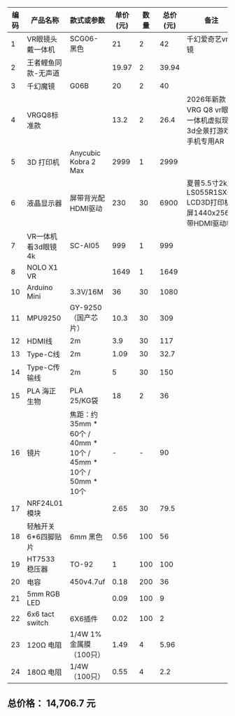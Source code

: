 | 编码 | 产品名称 | 款式或参数 | 单价(元) | 数量 | 总价(元) | 备注 | 网址 |
|------|------------|-------------|-----------|--------|-----------|-------|-------|
| 1 | VR眼镜头戴一体机 | SCG06-黑色 | 21 | 2 | 42 | 千幻爱奇艺vr眼镜 | [Link](https://detail.1688.com/offer/565129768848.html?spm=a26352.13672862.offerlist.21.1633505efEKHp7&offerId=565129768848&sortType=&pageId=&abBizDataType=cbuOffer&trace_log=normal&uuid=8287c4d9a57d4f8d8b98d7a73e3d0d7c&skuId=3579170297442&forcePC=1758121755837) |
| 2 | 王者鲤鱼同款-无声道 |  | 19.97 | 2 | 39.94 |  | [Link](https://detail.1688.com/offer/945092303702.html?spm=a26352.13672862.offerlist.26.1633505efEKHp7&offerId=945092303702&sortType=&pageId=&abBizDataType=cbuOffer&hotSaleSkuId=5888214216871&trace_log=normal&uuid=8287c4d9a57d4f8d8b98d7a73e3d0d7c&forcePC=1758121908270) |
| 3 | 千幻魔镜 | G06B | 20 | 2 | 40 |  | [Link](https://detail.1688.com/offer/785886521499.html?spm=a26352.13672862.offerlist.99.1633505efEKHp7&offerId=785886521499&sortType=&pageId=&abBizDataType=cbuOffer&hotSaleSkuId=5969727190792&trace_log=normal&uuid=8287c4d9a57d4f8d8b98d7a73e3d0d7c&forcePC=1758122064391) |
| 4 | VRGQ8标准款 |  | 13.2 | 2 | 26.4 | 2026年新款VRG Q8 vr眼镜一体机虚拟现实3d全景打游戏手机专用AR | [Link](https://detail.1688.com/offer/954181581573.html?spm=a26352.13672862.offerlist.123.1633505efEKHp7&offerId=954181581573&sortType=&pageId=&abBizDataType=cbuOffer&hotSaleSkuId=5875993477981&trace_log=normal&uuid=8287c4d9a57d4f8d8b98d7a73e3d0d7c&forcePC=1758122197448) |
| 5 | 3D 打印机 | Anycubic Kobra 2 Max | 2999 | 1 | 2999 |  | [Link](https://detail.1688.com/offer/897990354771.html?spm=a26352.13672862.offerlist.23.55da5f9dXOb91r&offerId=897990354771&sortType=&pageId=&abBizDataType=cbuOffer&trace_log=normal&uuid=7adf8bfffc2f48be812f7436a6fd55f1&skuId=5753378777628&forcePC=1758122620137) |
| 6 | 液晶显示器 | 屏带背光配HDMI驱动 | 230 | 30 | 6900 | 夏普5.5寸2k屏LS055R1SX04 LCD3D打印机屏1440x2560带HDMI驱动板 | [Link](https://detail.1688.com/offer/846190321374.html?spm=a26352.13672862.offerlist.62.68707444ReePKd&offerId=846190321374&sortType=&pageId=&abBizDataType=cbuOffer&trace_log=normal&uuid=63abb40abb75441b8e3569d9e6132251&skuId=5794517942523&forcePC=1758035983985) |
| 7 | VR一体机看3d眼镜4k | SC-AI05 | 999 | 1 | 999 |  | [Link](https://detail.1688.com/offer/599771814018.html?spm=a26352.13672862.offerlist.62.5b867180DgGMMW&offerId=599771814018&sortType=&pageId=&abBizDataType=cbuOffer&trace_log=normal&uuid=30f937671ee24dcc8b91fbf200e3d6fe&skuId=4187878693498&forcePC=1758290473194) |
| 8 | NOLO X1 VR |  | 1649 | 1 | 1649 |  | [Link](https://detail.1688.com/offer/623420432730.html?spm=a26352.13672862.offerlist.88.5d465764rkCZ9k&offerId=623420432730&sortType=&pageId=&abBizDataType=cbuOffer&trace_log=normal&uuid=1b5993d817cd49cba0fe4cff3ae7b5d1&skuId=-1&forcePC=1758291769034) |
| 10 | Arduino Mini | 3.3V/16M | 36 | 30 | 1080 |  | [Link](https://detail.1688.com/offer/584864809250.html?spm=a26352.13672862.offerlist.40.2e15755eQyjbBK&offerId=584864809250&sortType=&pageId=&abBizDataType=cbuOffer&trace_log=normal&uuid=7e176a390b4f48dda280e91461b1908a&skuId=4929894890302&forcePC=1758120820498) |
| 11 | MPU9250 | GY-9250（国产芯片） | 10.3 | 30 | 309 |  | [Link](https://detail.1688.com/offer/820900585332.html?spm=a26352.13672862.offerlist.21.264756b3usYc3b&offerId=820900585332&sortType=&pageId=&abBizDataType=cbuOffer&hotSaleSkuId=6091578827165&trace_log=normal&uuid=1db7f3bebf4d4c2db7f408b0947322f1&forcePC=1758121045658) |
| 12 | HDMI线 | 2m | 3.9 | 30 | 117 |  | [Link](https://detail.1688.com/offer/671648034652.html?spm=a26352.13672862.offerlist.4.47a219b2mplMdz&offerId=671648034652&sortType=&pageId=&abBizDataType=cbuOffer&hotSaleSkuId=5909727159305&trace_log=normal&uuid=35485dcf0a8a4b28b0e40ae02013a345&forcePC=1758036388353) |
| 13 | Type-C线 | 2m | 1.09 | 30 | 32.7 |  | [Link](https://detail.1688.com/offer/959302761956.html?spm=a26352.13672862.offerlist.14.172756511urUBt&offerId=959302761956&sortType=&pageId=&abBizDataType=cbuOffer&hotSaleSkuId=5888907513289&trace_log=normal&uuid=69a31faf22ec4c6cbcb6f3679def240e&forcePC=1758035818070) |
| 14 | Type-C传输线 | 2m | 5 | 30 | 150 |  | [Link](https://detail.1688.com/offer/750440335303.html?spm=a26352.13672862.offerlist.4.76f819ac7VDJDB&offerId=750440335303&sortType=&pageId=&abBizDataType=cbuOffer&hotSaleSkuId=5880186455552&trace_log=normal&uuid=1bbd19142eec45e79a4a10a2bdd6d998&forcePC=1758704245626) |
| 15 | PLA 海正生物 | PLA 25/KG袋 | 18 | 2 | 36 |  | [Link](https://detail.1688.com/offer/874828377227.html?spm=a26352.13672862.offerlist.1.2ada2f97Ou37jb) |
| 16 | 镜片 | 焦距：约35mm * 60个 / 40mm * 10个 / 45mm * 10个 / 50mm * 10个 | - | - | 90 |  | [Link](https://detail.1688.com/offer/713743706481.html?spm=a26352.13672862.offerlist.64.5f9d1e62cpY12m) |
| 17 | NRF24L01模块 |  | 2.65 | 30 | 79.5 |  | [Link](https://detail.1688.com/offer/44471604835.html?spm=a26352.13672862.offerlist.1.6b7b2a936AG7Iv) |
| 18 | 轻触开关6*6四脚贴片 | 6mm 黑色 | 0.56 | 100 | 56 |  | [Link](https://detail.1688.com/offer/848235916708.html?spm=a26352.13672862.offerlist.1.95481e62Z8TcyW) |
| 19 | HT7533 稳压器 | TO-92 | 1 | 100 | 100 |  | [Link](https://detail.1688.com/offer/623594516015.html?spm=a26352.13672862.offerlist.13.e8981e62JtjSnK&offerId=623594516015&sortType=&pageId=&abBizDataType=cbuOffer&trace_log=normal&uuid=42c6417e0b37477b8695517f9ebda371&skuId=4860359709581&forcePC=1760967386600) |
| 20 | 电容 | 450v4.7uf | 0.18 | 200 | 36 |  | [Link](https://m.1688.com/offer/918113907682.html) |
| 21 | 5mm RGB LED |  | 0.09 | 100 | 9 |  | [Link](http://detail.m.1688.com/page/index.html?offerId=691272451848) |
| 22 | 6x6 tact switch | 6X6插件 | 0.02 | 100 | 2 |  | [Link](https://detail.1688.com/offer/754521721436.html) |
| 23 | 120Ω 电阻 | 1/4W 1%金属膜（100只） | 1.49 | 4 | 5.96 |  | [Link](https://detail.1688.com/offer/624504299937.html) |
| 24 | 180Ω 电阻 | 1/4W（100只） | 0.55 | 4 | 2.2 |  | [Link](https://detail.1688.com/offer/706875831515.html) |

## 总价格： **14,706.7 元**
